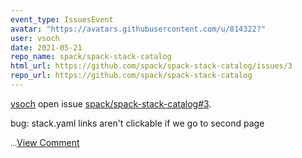```yaml
---
event_type: IssuesEvent
avatar: "https://avatars.githubusercontent.com/u/814322?"
user: vsoch
date: 2021-05-21
repo_name: spack/spack-stack-catalog
html_url: https://github.com/spack/spack-stack-catalog/issues/3
repo_url: https://github.com/spack/spack-stack-catalog
---
```


<a href='https://github.com/vsoch' target='_blank'>vsoch</a> open issue <a href='https://github.com/spack/spack-stack-catalog/issues/3' target='_blank'>spack/spack-stack-catalog#3</a>.

<p>bug: stack.yaml links aren't clickable if we go to second page</p><small>...</small><a href='https://github.com/spack/spack-stack-catalog/issues/3' target='_blank'>View Comment</a>